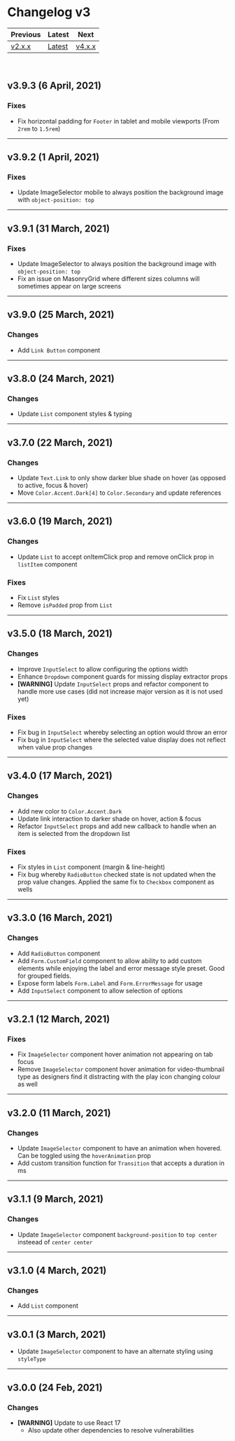 # Changelog v3

| Previous                    | Latest                    | Next                        |
| --------------------------- | ------------------------- | --------------------------- |
| [v2.x.x](./CHANGELOG_v2.md) | [Latest](../CHANGELOG.md) | [v4.x.x](./CHANGELOG_v4.md) |

<br />

## v3.9.3 (6 April, 2021)

### Fixes

-   Fix horizontal padding for `Footer` in tablet and mobile viewports (From `2rem` to `1.5rem`)

---
## v3.9.2 (1 April, 2021)

### Fixes

-   Update ImageSelector mobile to always position the background image with `object-position: top`

---
## v3.9.1 (31 March, 2021)

### Fixes

-   Update ImageSelector to always position the background image with `object-position: top`
-   Fix an issue on MasonryGrid where different sizes columns will sometimes appear on large screens

---
## v3.9.0 (25 March, 2021)

### Changes

-   Add `Link Button` component

---
## v3.8.0 (24 March, 2021)

### Changes

-   Update `List` component styles & typing

---
## v3.7.0 (22 March, 2021)

### Changes

-   Update `Text.Link` to only show darker blue shade on hover (as opposed to active, focus & hover)
-   Move `Color.Accent.Dark[4]` to `Color.Secondary` and update references

---
## v3.6.0 (19 March, 2021)

### Changes

-   Update `List` to accept onItemClick prop and remove onClick prop in `listItem` component

### Fixes

-   Fix `List` styles
-   Remove `isPadded` prop from `List`

---
## v3.5.0 (18 March, 2021)

### Changes

-   Improve `InputSelect` to allow configuring the options width
-   Enhance `Dropdown` component guards for missing display extractor props
-   **[WARNING]** Update `InputSelect` props and refactor component to handle more use cases (did not increase major version as
    it is not used yet)

### Fixes

-   Fix bug in `InputSelect` whereby selecting an option would throw an error
-   Fix bug in `InputSelect` where the selected value display does not reflect when value prop changes

---
## v3.4.0 (17 March, 2021)

### Changes

-   Add new color to `Color.Accent.Dark`
-   Update link interaction to darker shade on hover, action & focus
-   Refactor `InputSelect` props and add new callback to handle when an item is selected from the dropdown list

### Fixes

-   Fix styles in `List` component (margin & line-height)
-   Fix bug whereby `RadioButton` checked state is not updated when the prop value changes. Applied the same fix to
    `Checkbox` component as wells

---
## v3.3.0 (16 March, 2021)

### Changes

-   Add `RadioButton` component
-   Add `Form.CustomField` component to allow ability to add custom elements while enjoying the label and error message
    style preset. Good for grouped fields.
-   Expose form labels `Form.Label` and `Form.ErrorMessage` for usage
-   Add `InputSelect` component to allow selection of options

---
## v3.2.1 (12 March, 2021)

### Fixes

-   Fix `ImageSelector` component hover animation not appearing on tab focus
-   Remove `ImageSelector` component hover animation for video-thumbnail type as designers find it distracting with
    the play icon changing colour as well

---
## v3.2.0 (11 March, 2021)

### Changes

-   Update `ImageSelector` component to have an animation when hovered. Can be toggled using the `hoverAnimation` prop
-   Add custom transition function for `Transition` that accepts a duration in ms

---
## v3.1.1 (9 March, 2021)

### Changes

-   Update `ImageSelector` component `background-position` to `top center` insteead of `center center`

---
## v3.1.0 (4 March, 2021)

### Changes

-   Add `List` component

---
## v3.0.1 (3 March, 2021)

-   Update `ImageSelector` component to have an alternate styling using `styleType`

---
## v3.0.0 (24 Feb, 2021)

### Changes

-   **[WARNING]** Update to use React 17
    -   Also update other dependencies to resolve vulnerabilities

